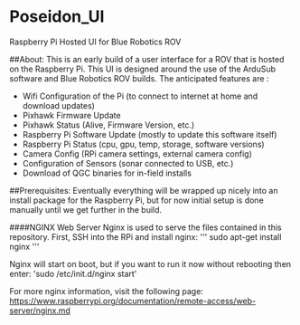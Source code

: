 # Poseidon_UI
Raspberry Pi Hosted UI for Blue Robotics ROV



##About:
This is an early build of a user interface for a ROV that is hosted on the Raspberry Pi. This UI is designed around the use of the ArduSub software and Blue Robotics ROV builds.
The anticipated features are :
- Wifi Configuration of the Pi (to connect to internet at home and download updates)
- Pixhawk Firmware Update
- Pixhawk Status (Alive, Firmware Version, etc.)
- Raspberry Pi Software Update (mostly to update this software itself)
- Raspberry Pi Status (cpu, gpu, temp, storage, software versions)
- Camera Config (RPi camera settings, external camera config)
- Configuration of Sensors (sonar connected to USB, etc.)
- Download of QGC binaries for in-field installs

##Prerequisites:
Eventually everything will be wrapped up nicely into an install package for the Raspberry Pi, but for now initial setup is done manually until we get further in the build.

####NGINX Web Server
Nginx is used to serve the files contained in this repository. First, SSH into the RPi and install nginx:
'''
sudo apt-get install nginx
'''

Nginx will start on boot, but if you want to run it now without rebooting then enter:
'sudo /etc/init.d/nginx start'

For more nginx information, visit the following page: https://www.raspberrypi.org/documentation/remote-access/web-server/nginx.md




